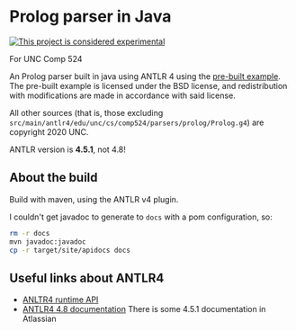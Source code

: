 # Prolog parser in Java

[![This project is considered experimental](https://img.shields.io/badge/status-experimental-critical.svg)](https://benknoble.github.io/status/experimental/)

For UNC Comp 524

An Prolog parser built in java using ANTLR 4 using the [pre-built
example](https://github.com/antlr/grammars-v4/blob/master/prolog/prolog.g4). The
pre-built example is licensed under the BSD license, and redistribution with
modifications are made in accordance with said license.

All other sources (that is, those excluding
`src/main/antlr4/edu/unc/cs/comp524/parsers/prolog/Prolog.g4`) are copyright
2020 UNC.

ANTLR version is **4.5.1**, not 4.8!

## About the build

Build with maven, using the ANTLR v4 plugin.

I couldn't get javadoc to generate to `docs` with a pom configuration, so:

```bash
rm -r docs
mvn javadoc:javadoc
cp -r target/site/apidocs docs
```

## Useful links about ANTLR4

- [ANLTR4 runtime API](https://javadoc.io/static/org.antlr/antlr4-runtime/4.5.1/index.html?overview-summary.html)
- [ANTLR4 4.8 documentation](https://github.com/antlr/antlr4/blob/4.8/doc/index.md)
There is some 4.5.1 documentation in Atlassian
